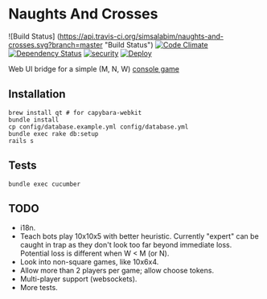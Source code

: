 # Naughts And Crosses 
![Build Status] (https://api.travis-ci.org/simsalabim/naughts-and-crosses.svg?branch=master "Build Status") [![Code Climate](https://codeclimate.com/github/simsalabim/naughts-and-crosses/badges/gpa.svg)](https://codeclimate.com/github/simsalabim/naughts-and-crosses) [![Dependency Status](https://gemnasium.com/simsalabim/naughts-and-crosses.svg)](https://gemnasium.com/simsalabim/naughts-and-crosses) [![security](https://hakiri.io/github/simsalabim/naughts-and-crosses/master.svg)](https://hakiri.io/github/simsalabim/naughts-and-crosses/master)
[![Deploy](https://www.herokucdn.com/deploy/button.png)](https://heroku.com/deploy?template=https://github.com/simsalabim/naughts-and-crosses)

Web UI bridge for a simple (M, N, W) [console game](https://github.com/simsalabim/noughts-and-crosses)

## Installation
```shell
brew install qt # for capybara-webkit
bundle install
cp config/database.example.yml config/database.yml
bundle exec rake db:setup
rails s
```

## Tests
```shell
bundle exec cucumber
```

## TODO

- i18n.
- Teach bots play 10x10x5 with better heuristic. Currently "expert" can be caught in trap as they don't
look too far beyond immediate loss. Potential loss is different when W < M (or N).
- Look into non-square games, like 10x6x4.
- Allow more than 2 players per game; allow choose tokens.
- Multi-player support (websockets).
- More tests.
